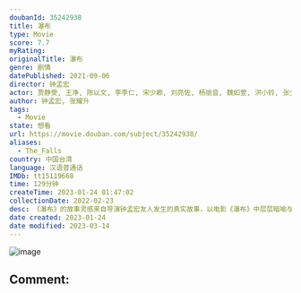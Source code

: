 ```yaml
---
doubanId: 35242938
title: 瀑布
type: Movie
score: 7.7
myRating: 
originalTitle: 瀑布
genre: 剧情
datePublished: 2021-09-06
director: 钟孟宏
actor: 贾静雯, 王净, 陈以文, 李李仁, 宋少卿, 刘亮佐, 杨丽音, 魏如萱, 洪小铃, 张少怀, 许玮甯, 黄信尧, 魏如昀, 邓志鸿, 刘冠廷
author: 钟孟宏, 张耀升
tags:
  - Movie
state: 想看
url: https://movie.douban.com/subject/35242938/
aliases:
  - The_Falls
country: 中国台湾
language: 汉语普通话
IMDb: tt15119668
time: 129分钟
createTime: 2023-01-24 01:47:02
collectionDate: 2022-02-23
desc: 《瀑布》的故事灵感来自导演钟孟宏友人发生的真实故事，以电影《瀑布》中层层暗喻与不停撞击两个女主角的故事为设计概念主轴，就有如海报中的草丛，缓缓持续着围绕这着母女，像是保护他们又像是被团团困住。而她们背...
date created: 2023-01-24
date modified: 2023-03-14
---
```


![image](p2678037153.jpg)

Comment:
---
